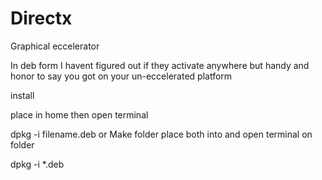 Directx
=======

Graphical eccelerator

In deb form I havent figured out if they activate anywhere but handy and honor to say you got on your un-eccelerated platform

install

place in home then open terminal

dpkg -i filename.deb
      or
Make folder place both into and open terminal on folder

dpkg -i *.deb
